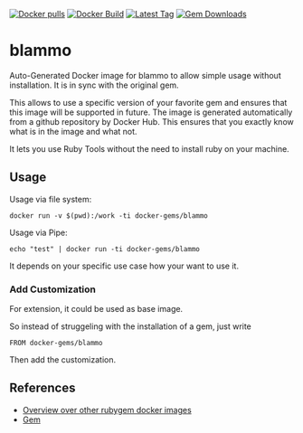 [![Docker pulls](https://img.shields.io/docker/pulls/rubygem/blammo.svg)](https://hub.docker.com/r/rubygem/blammo/)
[![Docker Build](https://img.shields.io/docker/automated/rubygem/blammo.svg)](https://hub.docker.com/r/rubygem/blammo/)
[![Latest Tag](https://img.shields.io/github/tag/docker-rubygem/blammo.svg)](https://hub.docker.com/r/rubygem/blammo/)
[![Gem Downloads](https://img.shields.io/gem/dt/blammo.svg)](https://rubygems.org/gems/blammo/)
# blammo

Auto-Generated Docker image for blammo to allow simple usage without installation.
It is in sync with the original gem.

This allows to use a specific version of your favorite gem and ensures that this image will be supported in future.
The image is generated automatically from a github repository by Docker Hub.
This ensures that you exactly know what is in the image and what not.

It lets you use Ruby Tools without the need to install ruby on your machine.

## Usage

Usage via file system:

`docker run -v $(pwd):/work -ti docker-gems/blammo`

Usage via Pipe:

`echo "test" | docker run -ti docker-gems/blammo`

It depends on your specific use case how your want to use it.

### Add Customization

For extension, it could be used as base image.

So instead of struggeling with the installation of a gem, just write

`FROM docker-gems/blammo`

Then add the customization.

## References

 - [Overview over other rubygem docker images](https://github.com/thinkbot/docker-rubygem)
 - [Gem](https://rubygems.org/gems/blammo/)
